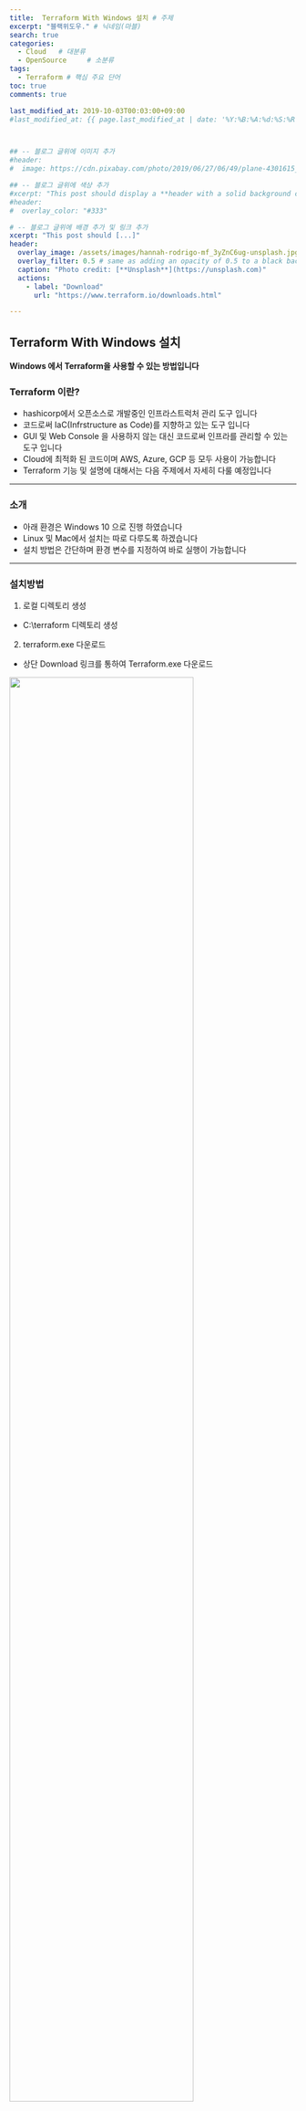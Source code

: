 ```yaml
---
title:  Terraform With Windows 설치 # 주제
excerpt: "블랙위도우." # 닉네임(마블)
search: true
categories: 
  - Cloud   # 대분류
  - OpenSource     # 소분류
tags: 
  - Terraform # 핵심 주요 단어
toc: true
comments: true

last_modified_at: 2019-10-03T00:03:00+09:00
#last_modified_at: {{ page.last_modified_at | date: '%Y:%B:%A:%d:%S:%R' }}



## -- 블로그 글위에 이미지 추가
#header:
#  image: https://cdn.pixabay.com/photo/2019/06/27/06/49/plane-4301615_1280.png

## -- 블로그 글위에 색상 추가
#xcerpt: "This post should display a **header with a solid background color**, if the theme #supports it."
#header:
#  overlay_color: "#333"

# -- 블로그 글위에 배경 추가 및 링크 추가
xcerpt: "This post should [...]"
header:
  overlay_image: /assets/images/hannah-rodrigo-mf_3yZnC6ug-unsplash.jpg
  overlay_filter: 0.5 # same as adding an opacity of 0.5 to a black background
  caption: "Photo credit: [**Unsplash**](https://unsplash.com)"
  actions:
    - label: "Download"
      url: "https://www.terraform.io/downloads.html"

---
```




## Terraform With Windows 설치

**Windows 에서 Terraform을 사용할 수 있는 방법입니다**


### Terraform 이란?
- hashicorp에서 오픈소스로 개발중인 인프라스트럭처 관리 도구 입니다
- 코드로써 IaC(Infrstructure as Code)를 지향하고 있는 도구 입니다
- GUI 및 Web Console 을 사용하지 않는 대신 코드로써 인프라를 관리할 수 있는 도구 입니다
- Cloud에 최적화 된 코드이며 AWS, Azure, GCP 등 모두 사용이 가능합니다
- Terraform 기능 및 설명에 대해서는 다음 주제에서 자세히 다룰 예정입니다

---

### 소개
- 아래 환경은 Windows 10 으로 진행 하였습니다
- Linux 및 Mac에서 설치는 따로 다루도록 하겠습니다
- 설치 방법은 간단하며 환경 변수를 지정하여 바로 실행이 가능합니다

---

### 설치방법

1. 로컬 디렉토리 생성
- C:\terraform 디렉토리 생성  


2. terraform.exe 다운로드  
- 상단 Download 링크를 통하여 Terraform.exe 다운로드  
<!-- ![screenshot](/assets/images/terraforminstall/1.png "width:200px;height:100px")  -->
<img src="/assets/images/terraforminstall/1.png" width="80%">


3. 환경변수 등록   
- 내컴퓨터 > 고급시스템 속성 > 고급 > 환경변수  
<!-- ![screenshot](/assets/images/terraforminstall/2.png "width:250px;height:100px") -->
<img src="/assets/images/terraforminstall/2.png" width="75%">

4. 환경변수 등록  
- 시스템 변수 > Path 편집  
<!-- ![screenshot](/assets/images/terraforminstall/3.png "width:300px;height:100px")   -->
<img src="/assets/images/terraforminstall/3.png" width="75%">

5. Terraform 환경변수 등록  
- 새로만들기 > 설치경로 입력 "C:\terraform"  
<!-- ![screenshot](/assets/images/terraforminstall/4.png "width:250px;height:100px")   -->
<img src="/assets/images/terraforminstall/4.png" width="75%">

6. 명령 프롬프트 실행하여 Terraform 실행  
- 테라폼에 대한 명령어를 확인 할 수 있습니다.  
<!-- ![screenshot](/assets/images/terraforminstall/5.png "width:250px;height:100px")   -->
<img src="/assets/images/terraforminstall/5.png" width="75%">

7. Terraform 초기화 진행  
- 테라폼 본체에 프로바이더들이 포함되어 있었지만 0.10 버전 부터
프로바이더가 플러그인으로 분리되었고 이에 따라 테라폼 프로젝트를 별도로 초기화할 필요가 있습니다.
테라폼은 테라폼 프로젝트를 초기화할 때 프로바이더 설정을 보고 필요한 플러그인을 설치 합니다.
- 여기까지 성공했다면 테라폼 사용준비가 완료된 상태입니다.
- "8"번 부터는 번외이니 참고만 하면 됩니다.  
<!-- ![screenshot](/assets/images/terraforminstall/6.png "width:250px;height:100px")   -->
<img src="/assets/images/terraforminstall/6.png" width="75%">

8. 환경변수 잡지 않고 사용할 때  
- 명령 프롬프트 관리자 권한 실행  
- set PATH=%PATH%;C:\terraform  
<!-- ![screenshot](/assets/images/terraforminstall/7.png "width:300px;height:100px")   -->
<img src="/assets/images/terraforminstall/7.png" width="75%">

9. terraform 사용가능 여부 확인 
- terraform 명령어 실행 시 아래와 같이 나와야 합니다  
<!-- ![screenshot](/assets/images/terraforminstall/8.png "width:250px;height:100px")   -->
<img src="/assets/images/terraforminstall/8.png" width="75%">

---
- <u>Terraform TIP</u>

```markdown
테라폼은 해당 디렉토리에 모든 tf 파일을 읽는다
terraform plan로 올바르게 코드가 작성되었는지 시뮬레이션 가능
- 미리 구성을 테스트 해 볼 수 있다
- 실수로 인프라를 변경하지 않도록 확인이 가능
terraform apply로 적용한다
```